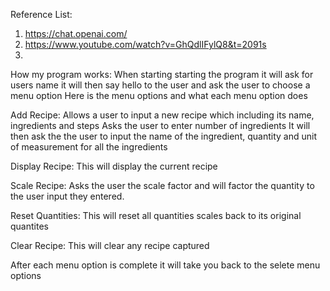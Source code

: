 Reference List:
1. https://chat.openai.com/
2. https://www.youtube.com/watch?v=GhQdlIFylQ8&t=2091s
3. 


How my program works: 
When starting starting the program it will ask for users name
it will then say hello to the user and ask the user to choose a menu option
Here is the menu options and what each menu option does

Add Recipe:
Allows a user to input a new recipe which including its name, ingredients and steps
Asks the user to enter number of ingredients
It will then ask the the user to input the name of the ingredient, quantity and unit of measurement for all the ingredients

Display Recipe:
This will display the current recipe

Scale Recipe:
Asks the user the scale factor and will factor the quantity to the user input they entered.

Reset Quantities:
This will reset all quantities scales back to its original quantites

Clear Recipe:
This will clear any recipe captured

After each menu option is complete it will take you back to the selete menu options

